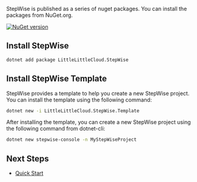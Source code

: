 StepWise is published as a series of nuget packages. You can install the packages from NuGet.org.

[![NuGet version](https://badge.fury.io/nu/LittleLittleCloud.StepWise.svg)](https://badge.fury.io/nu/LittleLittleCloud.StepWise)

## Install StepWise

```bash
dotnet add package LittleLittleCloud.StepWise
```

## Install StepWise Template
StepWise provides a template to help you create a new StepWise project. You can install the template using the following command:

```bash
dotnet new -i LittleLittleCloud.StepWise.Template
```

After installing the template, you can create a new StepWise project using the following command from dotnet-cli:

```bash
dotnet new stepwise-console -n MyStepWiseProject
```

## Next Steps
- [Quick Start](./quick-start.md)
